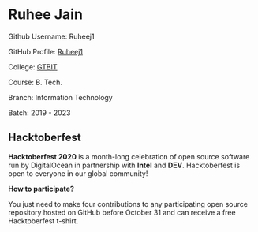 # Ruhee Jain

Github Username: Ruheej1

GitHub Profile: [Ruheej1](https://github.com/Ruheej1)

College: [GTBIT](https://www.gtbit.org/)

Course: B. Tech.

Branch: Information Technology

Batch: 2019 - 2023


## Hacktoberfest 

**Hacktoberfest 2020** is a month-long celebration of open source software run by DigitalOcean in partnership with **Intel** and **DEV**. Hacktoberfest is open to everyone in our global community!

**How to participate?**

You just need to make four contributions to any participating open source repository hosted on GitHub before October 31 and can receive a free Hacktoberfest t-shirt.
